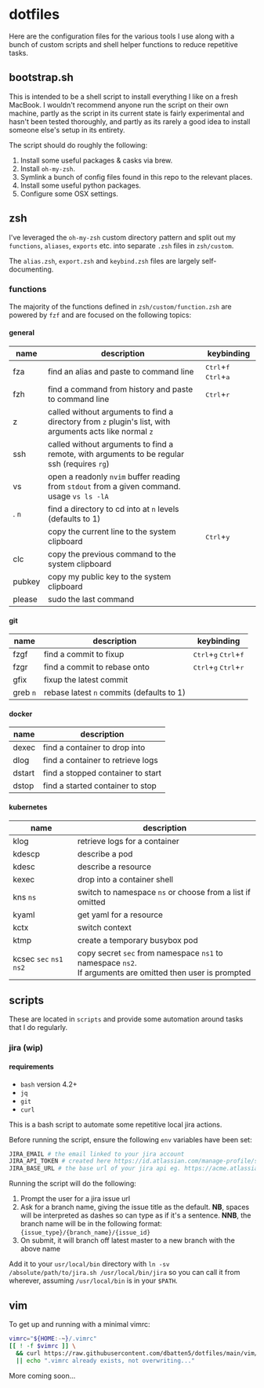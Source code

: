 # dotfiles

Here are the configuration files for the various tools I use along with a bunch 
of custom scripts and shell helper functions to reduce repetitive tasks.

## bootstrap.sh

This is intended to be a shell script to install everything I like on a fresh
MacBook. I wouldn't recommend anyone run the script on their own machine,
partly as the script in its current state is fairly experimental and hasn't
been tested thoroughly, and partly as its rarely a good idea to install someone
else's setup in its entirety.

The script should do roughly the following:

1. Install some useful packages & casks via brew.
2. Install `oh-my-zsh`.
3. Symlink a bunch of config files found in this repo to the relevant places.
4. Install some useful python packages.
5. Configure some OSX settings.

## zsh

I've leveraged the `oh-my-zsh` custom directory pattern and split out my
`functions`, `aliases`, `exports` etc. into separate `.zsh` files in
`zsh/custom`.

The `alias.zsh`, `export.zsh` and `keybind.zsh` files are largely
self-documenting.

### functions

The majority of the functions defined in `zsh/custom/function.zsh` are powered
by `fzf` and are focused on the following topics:

#### general

|name|description|keybinding|
|---|---|---|
|fza|find an alias and paste to command line|<kbd>Ctrl</kbd>+<kbd>f</kbd> <kbd>Ctrl</kbd>+<kbd>a</kbd>|
|fzh|find a command from history and paste to command line|<kbd>Ctrl</kbd>+<kbd>r</kbd>|
|z|called without arguments to find a directory from `z` plugin's list, with <br/> arguments acts like normal `z`|
|ssh|called without arguments to find a remote, with arguments to be regular <br/> ssh (requires `rg`)|
|vs|open a readonly `nvim` buffer reading from `stdout` from a given command. <br/> usage `vs ls -lA`|
|. `n`|find a directory to cd into at `n` levels (defaults to 1)|
||copy the current line to the system clipboard|<kbd>Ctrl</kbd>+<kbd>y</kbd>|
|clc|copy the previous command to the system clipboard|
|pubkey|copy my public key to the system clipboard|
|please|sudo the last command|

#### git

|name|description|keybinding|
|---|---|---|
|fzgf|find a commit to fixup|<kbd>Ctrl</kbd>+<kbd>g</kbd> <kbd>Ctrl</kbd>+<kbd>f</kbd>|
|fzgr|find a commit to rebase onto|<kbd>Ctrl</kbd>+<kbd>g</kbd> <kbd>Ctrl</kbd>+<kbd>r</kbd>|
|gfix|fixup the latest commit|
|greb `n`|rebase latest `n` commits (defaults to 1)|

#### docker

|name|description|
|---|---|
|dexec|find a container to drop into|
|dlog|find a container to retrieve logs|
|dstart|find a stopped container to start|
|dstop|find a started container to stop|

#### kubernetes

|name|description|
|---|---|
|klog|retrieve logs for a container|
|kdescp|describe a pod|
|kdesc|describe a resource|
|kexec|drop into a container shell|
|kns `ns`|switch to namespace `ns` or choose from a list if omitted|
|kyaml|get yaml for a resource|
|kctx|switch context|
|ktmp|create a temporary busybox pod|
|kcsec `sec` `ns1` `ns2`|copy secret `sec` from namespace `ns1` to namespace `ns2`. <br/>If arguments are omitted then user is prompted|

## scripts

These are located in `scripts` and provide some automation around tasks that I
do regularly.

### jira (wip)

#### requirements

* `bash` version 4.2+
* `jq`
* `git`
* `curl`

This is a bash script to automate some repetitive local jira actions. 

Before running the script, ensure the following `env` variables have been set:

```bash
JIRA_EMAIL # the email linked to your jira account
JIRA_API_TOKEN # created here https://id.atlassian.com/manage-profile/security/api-tokens
JIRA_BASE_URL # the base url of your jira api eg. https://acme.atlassian.net/rest/api/2/issue
```

Running the script will do the following:

1. Prompt the user for a jira issue url
2. Ask for a branch name, giving the issue title as the default. **NB**, spaces
   will be interpreted as dashes so can type as if it's a sentence. **NNB**,
   the branch name will be in the following format: `{issue_type}/{branch_name}/{issue_id}`
3. On submit, it will branch off latest master to a new branch with the above
   name

Add it to your `usr/local/bin` directory with `ln -sv /absolute/path/to/jira.sh /usr/local/bin/jira`
so you can call it from wherever, assuming `/usr/local/bin` is in your `$PATH`.

## vim

To get up and running with a minimal vimrc:

```bash
vimrc="${HOME:-~}/.vimrc"
[[ ! -f $vimrc ]] \
  && curl https://raw.githubusercontent.com/dbatten5/dotfiles/main/vim/base_vimrc -o "$vimrc" \
  || echo ".vimrc already exists, not overwriting..."
```

More coming soon...
